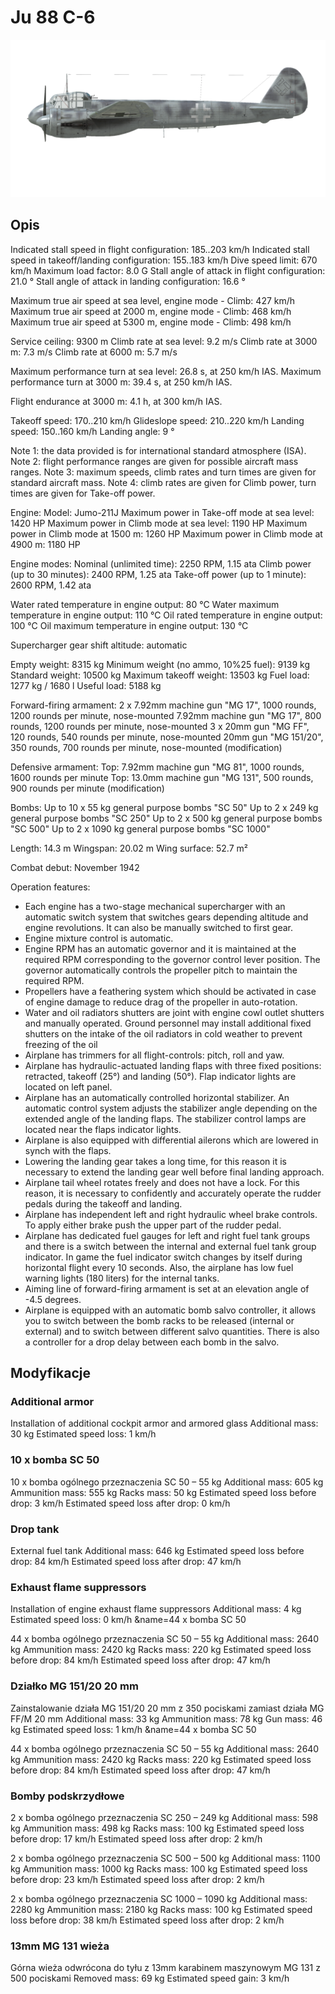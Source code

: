 # Ju 88 C-6

![ju88c6](../images/ju88c6.png)

## Opis

Indicated stall speed in flight configuration: 185..203 km/h
Indicated stall speed in takeoff/landing configuration: 155..183 km/h
Dive speed limit: 670 km/h
Maximum load factor: 8.0 G
Stall angle of attack in flight configuration: 21.0 °
Stall angle of attack in landing configuration: 16.6 °

Maximum true air speed at sea level, engine mode - Climb: 427 km/h
Maximum true air speed at 2000 m, engine mode - Climb: 468 km/h
Maximum true air speed at 5300 m, engine mode - Climb: 498 km/h

Service ceiling: 9300 m
Climb rate at sea level: 9.2 m/s
Climb rate at 3000 m: 7.3 m/s
Climb rate at 6000 m: 5.7 m/s

Maximum performance turn at sea level: 26.8 s, at 250 km/h IAS.
Maximum performance turn at 3000 m: 39.4 s, at 250 km/h IAS.

Flight endurance at 3000 m: 4.1 h, at 300 km/h IAS.

Takeoff speed: 170..210 km/h
Glideslope speed: 210..220 km/h
Landing speed: 150..160 km/h
Landing angle: 9 °

Note 1: the data provided is for international standard atmosphere (ISA).
Note 2: flight performance ranges are given for possible aircraft mass ranges.
Note 3: maximum speeds, climb rates and turn times are given for standard aircraft mass.
Note 4: climb rates are given for Climb power, turn times are given for Take-off power.

Engine:
Model: Jumo-211J
Maximum power in Take-off mode at sea level: 1420 HP
Maximum power in Climb mode at sea level: 1190 HP
Maximum power in Climb mode at 1500 m: 1260 HP
Maximum power in Climb mode at 4900 m: 1180 HP

Engine modes:
Nominal (unlimited time): 2250 RPM, 1.15 ata
Climb power (up to 30 minutes): 2400 RPM, 1.25 ata
Take-off power (up to 1 minute): 2600 RPM, 1.42 ata

Water rated temperature in engine output: 80 °C
Water maximum temperature in engine output: 110 °C
Oil rated temperature in engine output: 100 °C
Oil maximum temperature in engine output: 130 °C

Supercharger gear shift altitude: automatic 

Empty weight: 8315 kg
Minimum weight (no ammo, 10%25 fuel): 9139 kg
Standard weight: 10500 kg
Maximum takeoff weight: 13503 kg
Fuel load: 1277 kg / 1680 l
Useful load: 5188 kg

Forward-firing armament:
2 x 7.92mm machine gun "MG 17", 1000 rounds, 1200 rounds per minute, nose-mounted
7.92mm machine gun "MG 17", 800 rounds, 1200 rounds per minute, nose-mounted
3 x 20mm gun "MG FF", 120 rounds, 540 rounds per minute, nose-mounted
20mm gun "MG 151/20", 350 rounds, 700 rounds per minute, nose-mounted (modification)

Defensive armament:
Top: 7.92mm machine gun "MG 81", 1000 rounds, 1600 rounds per minute
Top: 13.0mm machine gun "MG 131", 500 rounds, 900 rounds per minute (modification)

Bombs:
Up to 10 x 55 kg general purpose bombs "SC 50"
Up to 2 x 249 kg general purpose bombs "SC 250"
Up to 2 x 500 kg general purpose bombs "SC 500"
Up to 2 x 1090 kg general purpose bombs "SC 1000"

Length: 14.3 m
Wingspan: 20.02 m
Wing surface: 52.7 m²

Combat debut: November 1942

Operation features:
- Each engine has a two-stage mechanical supercharger with an automatic switch system that switches gears depending altitude and engine revolutions. It can also be manually switched to first gear.
- Engine mixture control is automatic.
- Engine RPM has an automatic governor and it is maintained at the required RPM corresponding to the governor control lever position. The governor automatically controls the propeller pitch to maintain the required RPM.
- Propellers have a feathering system which should be activated in case of engine damage to reduce drag of the propeller in auto-rotation.
- Water and oil radiators shutters are joint with engine cowl outlet shutters and manually operated. Ground personnel may install additional fixed shutters on the intake of the oil radiators in cold weather to prevent freezing of the oil
- Airplane has trimmers for all flight-controls: pitch, roll and yaw.
- Airplane has hydraulic-actuated landing flaps with three fixed positions: retracted, takeoff (25°) and landing (50°). Flap indicator lights are located on left panel.
- Airplane has an automatically controlled horizontal stabilizer. An automatic control system adjusts the stabilizer angle depending on the extended angle of the landing flaps. The stabilizer control lamps are located near the flaps indicator lights.
- Airplane is also equipped with differential ailerons which are lowered in synch with the flaps.
- Lowering the landing gear takes a long time, for this reason it is necessary to extend the landing gear well before final landing approach.
- Airplane tail wheel rotates freely and does not have a lock. For this reason, it is necessary to confidently and accurately operate the rudder pedals during the takeoff and landing.
- Airplane has independent left and right hydraulic wheel brake controls. To apply either brake push the upper part of the rudder pedal.
- Airplane has dedicated fuel gauges for left and right fuel tank groups and there is a switch between the internal and external fuel tank group indicator. In game the fuel indicator switch changes by itself during horizontal flight every 10 seconds. Also, the airplane has low fuel warning lights (180 liters) for the internal tanks.
- Aiming line of forward-firing armament is set at an elevation angle of -4.5 degrees.
- Airplane is equipped with an automatic bomb salvo controller, it allows you to switch between the bomb racks to be released (internal or external) and to switch between different salvo quantities. There is also a controller for a drop delay between each bomb in the salvo.

## Modyfikacje

### Additional armor

Installation of additional cockpit armor and armored glass
Additional mass: 30 kg
Estimated speed loss: 1 km/h
### 10 x bomba SC 50

10 x bomba ogólnego przeznaczenia SC 50 – 55 kg
Additional mass: 605 kg
Ammunition mass: 555 kg
Racks mass: 50 kg
Estimated speed loss before drop: 3 km/h
Estimated speed loss after drop: 0 km/h
### Drop tank

External fuel tank
Additional mass: 646 kg
Estimated speed loss before drop: 84 km/h
Estimated speed loss after drop: 47 km/h
### Exhaust flame suppressors

Installation of engine exhaust flame suppressors
Additional mass: 4 kg
Estimated speed loss: 0 km/h﻿
&name=44 x bomba SC 50

44 x bomba ogólnego przeznaczenia SC 50 – 55 kg
Additional mass: 2640 kg
Ammunition mass: 2420 kg
Racks mass: 220 kg
Estimated speed loss before drop: 84 km/h
Estimated speed loss after drop: 47 km/h
### Działko MG 151/20 20 mm

Zainstalowanie działa MG 151/20 20 mm z 350 pociskami zamiast działa MG FF/M 20 mm
Additional mass: 33 kg
Ammunition mass: 78 kg
Gun mass: 46 kg
Estimated speed loss: 1 km/h﻿
&name=44 x bomba SC 50

44 x bomba ogólnego przeznaczenia SC 50 – 55 kg
Additional mass: 2640 kg
Ammunition mass: 2420 kg
Racks mass: 220 kg
Estimated speed loss before drop: 84 km/h
Estimated speed loss after drop: 47 km/h
### Bomby podskrzydłowe

2 x bomba ogólnego przeznaczenia SC 250 – 249 kg
Additional mass: 598 kg
Ammunition mass: 498 kg
Racks mass: 100 kg
Estimated speed loss before drop: 17 km/h
Estimated speed loss after drop: 2 km/h

2 x bomba ogólnego przeznaczenia SC 500 – 500 kg
Additional mass: 1100 kg
Ammunition mass: 1000 kg
Racks mass: 100 kg
Estimated speed loss before drop: 23 km/h
Estimated speed loss after drop: 2 km/h

2 x bomba ogólnego przeznaczenia SC 1000 – 1090 kg
Additional mass: 2280 kg
Ammunition mass: 2180 kg
Racks mass: 100 kg
Estimated speed loss before drop: 38 km/h
Estimated speed loss after drop: 2 km/h
### 13mm MG 131 wieża

Górna wieża odwrócona do tyłu z 13mm karabinem maszynowym MG 131 z 500 pociskami
Removed mass: 69 kg
Estimated speed gain: 3 km/h